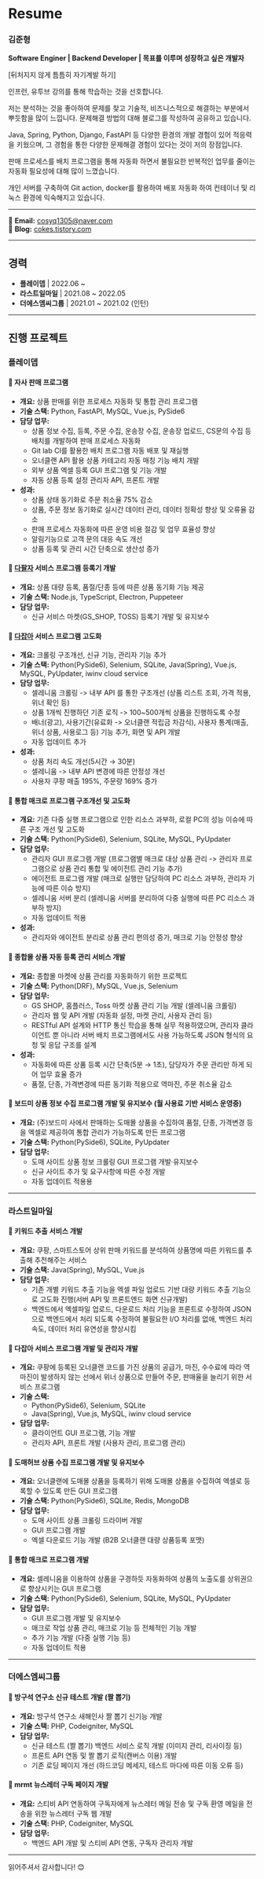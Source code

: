 # Resume

### 김준형
**Software Enginer | Backend Developer | 목표를 이루며 성장하고 싶은 개발자**

[뒤처지지 않게 틈틈히 자기계발 하기]

인프런, 유투브 강의를 통해 학습하는 것을 선호합니다. 


저는 분석하는 것을 좋아하여 문제를 찾고 기술적, 비즈니스적으로 해결하는 부분에서 뿌듯함을 많이 느낍니다.
문제해결 방법의 대해 블로그를 작성하여 공유하고 있습니다.


Java, Spring, Python, Django, FastAPI 등 다양한 환경의 개발 경험이 있어 적응력을 키웠으며, 그 경험을 통한 다양한 문제해결 경험이 있다는 것이 저의 장점입니다.


판매 프로세스를 배치 프로그램을 통해 자동화 하면서 불필요한 반복적인 업무를 줄이는 자동화 필요성에 대해 많이 느꼈습니다. 


개인 서버를 구축하여 Git action, docker를 활용하여 배포 자동화 하여 컨테이너 및 리눅스 환경에 익숙해지고 있습니다.

---

📧 **Email:** cosyq1305@naver.com  
📖 **Blog:** [cokes.tistory.com](https://cokes.tistory.com)

---

## 경력

- **플레이뎁** | 2022.06 ~ 
- **라스트일마일** | 2021.08 ~ 2022.05
- **더에스엠씨그룹** | 2021.01 ~ 2021.02 (인턴)
---

## 진행 프로젝트

### 플레이뎁

#### 📌 자사 판매 프로그램
- **개요:** 상품 판매를 위한 프로세스 자동화 및 통합 관리 프로그램
- **기술 스택:** Python, FastAPI, MySQL, Vue.js, PySide6
- **담당 업무:**
  - 상품 정보 수집, 등록, 주문 수집, 운송장 수집, 운송장 업로드, CS문의 수집 등 배치를 개발하여 판매 프로세스 자동화
  - Git lab CI를 활용한 배치 프로그램 자동 배포 및 재실행 
  - 오너클랜 API 활용 상품 카테고리 자동 매칭 기능 배치 개발
  - 외부 상품 엑셀 등록 GUI 프로그램 및 기능 개발
  - 자동 상품 등록 설정 관리자 API, 프론트 개발
- **성과:**
  - 상품 상태 동기화로 주문 취소율 75% 감소
  - 상품, 주문 정보 동기화로 실시간 데이터 관리, 데이터 정확성 향상 및 오류율 감소
  - 판매 프로세스 자동화에 따른 운영 비용 절감 및 업무 효율성 향상
  - 알림기능으로 고객 문의 대응 속도 개선
  - 상품 등록 및 관리 시간 단축으로 생산성 증가

#### 📌 [다팔자](https://ownerclan.com/V2/info_page/dafalza2.php) 서비스 프로그램 등록기 개발
- **개요:** 상품 대량 등록, 품절/단종 등에 따른 상품 동기화 기능 제공
- **기술 스택:** Node.js, TypeScript, Electron, Puppeteer
- **담당 업무:**
  - 신규 서비스 마켓(GS_SHOP, TOSS) 등록기 개발 및 유지보수

#### 📌 [다잡아](https://ownerclan.com/V2/info_page/coupang_winner.php) 서비스 프로그램 고도화
- **개요:** 크롤링 구조개선, 신규 기능, 관리자 기능 추가 
- **기술 스택:** Python(PySide6), Selenium, SQLite, Java(Spring), Vue.js, MySQL, PyUpdater, iwinv cloud service
- **담당 업무:**
  - 셀레니움 크롤링 -> 내부 API 를 통한 구조개선 (상품 리스트 조회, 가격 적용, 위너 확인 등)
  - 상품 1개씩 진행하던 기존 로직 -> 100~500개씩 상품을 진행하도록 수정
  - 배너(광고), 사용기간(유료화 -> 오너클랜 적립금 차감식), 사용자 통계(매출, 위너 상품, 사용로그 등) 기능 추가, 화면 및 API 개발
  - 자동 업데이트 추가
- **성과:**
  - 상품 처리 속도 개선(5시간 → 30분)
  - 셀레니움 -> 내부 API 변경에 따른 안정성 개선
  - 사용자 쿠팡 매출 195%, 주문량 169% 증가

#### 📌 통합 매크로 프로그램 구조개선 및 고도화
- **개요:** 기존 다중 실행 프로그램으로 인한 리소스 과부하, 로컬 PC의 성능 이슈에 따른 구조 개선 및 고도화
- **기술 스택:** Python(PySide6), Selenium, SQLite, MySQL, PyUpdater
- **담당 업무:**
  - 관리자 GUI 프로그램 개발 (프로그램별 매크로 대상 상품 관리 -> 관리자 프로그램으로 상품 관리 통합 및 에이전트 관리 기능 추가)
  - 에이전트 프로그램 개발 (매크로 실행만 담당하여 PC 리소스 과부하, 관리자 기능에 따른 이슈 방지)
  - 셀레니움 서버 분리 (셀레니움 서버를 분리하여 다중 실행에 따른 PC 리소스 과부하 방지)
  - 자동 업데이트 적용
- **성과:**
  - 관리자와 에이전트 분리로 상품 관리 편의성 증가, 매크로 기능 안정성 향상

#### 📌 종합몰 상품 자동 등록 관리 서비스 개발
- **개요:** 종합몰 마켓에 상품 관리를 자동화하기 위한 프로젝트
- **기술 스택:** Python(DRF), MySQL, Vue.js, Selenium
- **담당 업무:**
  - GS SHOP, 홈플러스, Toss 마켓 상품 관리 기능 개발 (셀레니움 크롤링)
  - 관리자 웹 및 API 개발 (자동화 설정, 마켓 관리, 사용자 관리 등)
  - RESTful API 설계와 HTTP 통신 학습을 통해 실무 적용하였으며, 관리자 클라이언트 뿐 아니라 서버 배치 프로그램에서도 사용 가능하도록 JSON 형식의 요청 및 응답 구조를 설계
- **성과:**
  - 자동화에 따른 상품 등록 시간 단축(5분 → 1초), 담당자가 주문 관리만 하게 되어 업무 효율 증가 
  - 품절, 단종, 가격변경에 따른 동기화 적용으로 역마진, 주문 취소율 감소

#### 📌 보드미 상품 정보 수집 프로그램 개발 및 유지보수 (월 사용료 기반 서비스 운영중)
- **개요:** (주)보드미 사에서 판매하는 도매몰 상품을 수집하여 품절, 단종, 가격변경 등을 엑셀로 제공하여 통합 관리가 가능하도록 만든 프로그램
- **기술 스택:** Python(PySide6), SQLite, PyUpdater
- **담당 업무:**
  - 도매 사이트 상품 정보 크롤링 GUI 프로그램 개발·유지보수
  - 신규 사이트 추가 및 요구사항에 따른 수정 개발
  - 자동 업데이트 적용용
  
---

### 라스트일마일

#### 📌 키워드 추출 서비스 개발
- **개요:** 쿠팡, 스마트스토어 상위 판매 키워드를 분석하여 상품명에 따른 키워드를 추출해 추천해주는 서비스
- **기술 스택:** Java(Spring), MySQL, Vue.js
- **담당 업무:**
  - 기존 개별 키워드 추출 기능을 엑셀 파일 업로드 기반 대량 키워드 추출 기능으로 고도화 진행(서버 API 및 프론트엔드 화면 신규개발)
  - 백엔드에서 엑셀파일 업로드, 다운로드 처리 기능을 프론트로 수정하여 JSON으로 백엔드에서 처리 되도록 수정하여 불필요한 I/O 처리를 없애, 백엔드 처리 속도, 데이터 처리 유연성을 향상시킴

#### 📌 다잡아 서비스 프로그램 개발 및 관리자 개발
- **개요:** 쿠팡에 등록된 오너클랜 코드를 가진 상품의 공급가, 마진, 수수료에 따라 역마진이 발생하지 않는 선에서 위너 상품으로 만들어 주문, 판매율을 늘리기 위한 서비스 프로그램 
- **기술 스택:**
  - Python(PySide6), Selenium, SQLite
  - Java(Spring), Vue.js, MySQL, iwinv cloud service
- **담당 업무:**
  - 클라이언트 GUI 프로그램, 기능 개발
  - 관리자 API, 프론트 개발 (사용자 관리, 프로그램 관리)

#### 📌 도매허브 상품 수집 프로그램 개발 및 유지보수
- **개요:** 오너클랜에 도매몰 상품을 등록하기 위해 도매몰 상품을 수집하여 엑셀로 등록할 수 있도록 만든 GUI 프로그램
- **기술 스택:** Python(PySide6), SQLite, Redis, MongoDB
- **담당 업무:**
  - 도매 사이트 상품 크롤링 드라이버 개발
  - GUI 프로그램 개발
  - 엑셀 다운로드 기능 개발 (B2B 오너클랜 대량 상품등록 포맷)

#### 📌 통합 매크로 프로그램 개발
- **개요:** 셀레니움을 이용하여 상품을 구경하듯 자동화하여 상품의 노출도를 상위권으로 향상시키는 GUI 프로그램
- **기술 스택:** Python(PySide6), Selenium, SQLite, MySQL, PyUpdater
- **담당 업무:**
  - GUI 프로그램 개발 및 유지보수
  - 매크로 작업 상품 관리, 매크로 기능 등 전체적인 기능 개발
  - 추가 기능 개발 (다중 실행 기능 등)
  - 자동 업데이트 적용 
    
---

### 더에스엠씨그룹

#### 📌 방구석 연구소 신규 테스트 개발 (짤 뽑기)
- **개요:** 방구석 연구소 새해인사 짤 뽑기 신기능 개발 
- **기술 스택:** PHP, Codeigniter, MySQL
- **담당 업무:**
  - 신규 테스트 (짤 뽑기) 백엔드 서비스 로직 개발 (이미지 관리, 리사이징 등)
  - 프론트 API 연동 및 짤 뽑기 로직(캔버스 이용) 개발
  - 기존 로딩 페이지 개선 (하드코딩 메세지, 테스트 마다에 따른 이동 오류 등)

#### 📌 mrmt 뉴스레터 구독 페이지 개발
- **개요:** 스티비 API 연동하여 구독자에게 뉴스레터 메일 전송 및 구독 환영 메일을 전송을 위한 뉴스레터 구독 웹 개발
- **기술 스택:** PHP, Codeigniter, MySQL
- **담당 업무:**
  - 백엔드 API 개발 및 스티비 API 연동, 구독자 관리자 개발

---
읽어주셔서 감사합니다! 😊 
